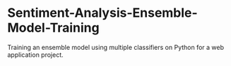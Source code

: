 # Sentiment-Analysis-Ensemble-Model-Training
Training an ensemble model using multiple classifiers on Python for a web application project.
